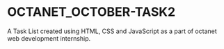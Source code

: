 # OCTANET_OCTOBER-TASK2

A Task List created using HTML, CSS and JavaScript as a part of octanet web development internship.

